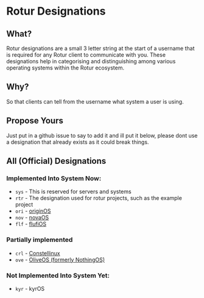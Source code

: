 # Rotur Designations

## What?

Rotur designations are a small 3 letter string at the start of a username that is required for any Rotur client to communicate with you. These designations help in categorising and distinguishing among various operating systems within the Rotur ecosystem.

## Why?

So that clients can tell from the username what system a user is using.

## Propose Yours

Just put in a github issue to say to add it and ill put it below, please dont use a designation that already exists as it could break things.

## All (Official) Designations

### Implemented Into System Now:

* `sys` - This is reserved for servers and systems
* `rtr` - The designation used for rotur projects, such as the example project
* `ori` - [originOS](https://origin.mistium.com)
* `nov` - [novaOS](https://adthoughtsglobal.github.io/Nova-OS/)
* `flf` - [flufiOS](https://github.com/ThePandaDever/Flufi-OS)

### Partially implemented

* `crl` - [Constellinux](https://github.com/ThatBeaverDev/Constellinux)
* `ove` - [OliveOS (formerly NothingOS)](https://github.com/JustN00ne/NothingOS)

### Not Implemented Into System Yet:

* `kyr` - kyrOS
